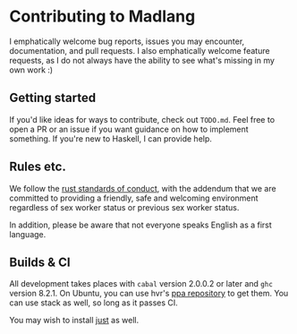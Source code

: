 # Contributing to Madlang

I emphatically welcome bug reports, issues you may encounter, documentation, and
pull requests. I also emphatically welcome feature requests, as I do not always
have the ability to see what's missing in my own work :)

## Getting started

If you'd like ideas for ways to contribute, check out `TODO.md`. Feel free to
open a PR or an issue if you want guidance on how to implement something. If
you're new to Haskell, I can provide help.

## Rules etc.
We follow the [rust standards of
conduct](https://www.rust-lang.org/en-US/conduct.html), with the addendum that
we are committed to providing a friendly, safe and welcoming environment
regardless of sex worker status or previous sex worker status.

In addition, please be aware that not everyone speaks English as a first
language.

## Builds & CI

All development takes places with `cabal` version 2.0.0.2 or later and `ghc`
version 8.2.1. On Ubuntu, you can use hvr's [ppa
repository](https://launchpad.net/~hvr/+archive/ubuntu/ghc) to get them.
You can use stack as well, so long as it passes CI. 

You may wish to install [just](https://github.com/casey/just) as well.
